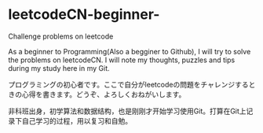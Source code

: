 # leetcodeCN-beginner-
Challenge problems on leetcode

As a beginner to Programming(Also a begginer to Github), I will try to solve the problems on leetcodeCN. I will note my thoughts, puzzles and tips during my study here in my Git.

プログラミングの初心者です。ここで自分がleetcodeの問題をチャレンジするときの心得を書きます。どうぞ、よろしくおねがいします。

非科班出身，初学算法和数据结构，也是刚刚才开始学习使用Git。打算在Git上记录下自己学习的过程，用以复习和自勉。
